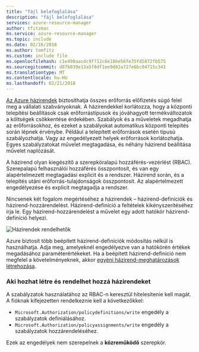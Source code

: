 ```yaml
---
title: "fájl belefoglalása"
description: "fájl belefoglalása"
services: azure-resource-manager
author: tfitzmac
ms.service: azure-resource-manager
ms.topic: include
ms.date: 02/16/2018
ms.author: tomfitz
ms.custom: include file
ms.openlocfilehash: c1e490aacdc9f712c6e186e56fe35fd5872fb575
ms.sourcegitcommit: d87b039e13a5f8df1ee9d82a727e6bc04715c341
ms.translationtype: MT
ms.contentlocale: hu-HU
ms.lasthandoff: 02/21/2018
---
```

[Az Azure házirendek](/azure/azure-policy/) biztosíthatja összes erőforrás előfizetés súgó felel meg a vállalati szabványoknak. A házirendekkel korlátozza, hogy a központi telepítési beállítások csak erőforrástípusok és jóváhagyott termékváltozatok a költségek csökkentése érdekében. Szabályok és a műveletek megadhatja az erőforrásokhoz, és ezeket a szabályokat automatikus központi telepítés során lépnek érvénybe. Például a telepített erőforrások esetén típusú szabályozhatja. Vagy az engedélyezett helyek erőforrások korlátozhatja. Egyes szabályzatokat művelet megtagadása, és néhány házirend beállítása művelet naplózását.

A házirend olyan kiegészítő a szerepköralapú hozzáférés-vezérlést (RBAC). Szerepalapú felhasználói hozzáférés összpontosít, és van egy alapértelmezett megtagadási explicit és a rendszer. Házirend során, és a telepítés utáni erőforrás-tulajdonságok összpontosít. Az alapértelmezett engedélyezése és explicit megtagadja a rendszer.

Nincsenek két fogalom megértéséhez a házirendek – házirend-definíciók és házirend-hozzárendelést. Házirend-definíció a feltételek kikényszerítéséhez írja le. Egy házirend-hozzárendelést a művelet egy adott hatókör házirend-definíció helyezi.

![Házirendek rendelhetők](./media/resource-manager-governance-policy/policy-concepts.png)

Azure biztosít több beépített házirend-definíciók módosítás nélkül is használhatja. Adja meg, amelyeknél engedélyezve van a hatókörén értékek megadásához paraméterértékeket. Ha a beépített házirend-definíció nem megfelel a követelményeknek, akkor [egyéni házirend-meghatározások létrehozása](../articles/azure-policy/create-manage-policy.md).

### <a name="who-can-create-and-assign-policies"></a>Aki hozhat létre és rendelhet hozzá házirendeket

A szabályzatok használatához az RBAC-n keresztül hitelesítenie kell magát. A fióknak kifejezetten rendelkeznie kell a következőkkel:

* `Microsoft.Authorization/policydefinitions/write` engedély a szabályzatok definiálásához.
* `Microsoft.Authorization/policyassignments/write` engedély a szabályzatok hozzárendeléséhez.

Ezek az engedélyek nem szerepelnek a **közreműködő** szerepkör.
